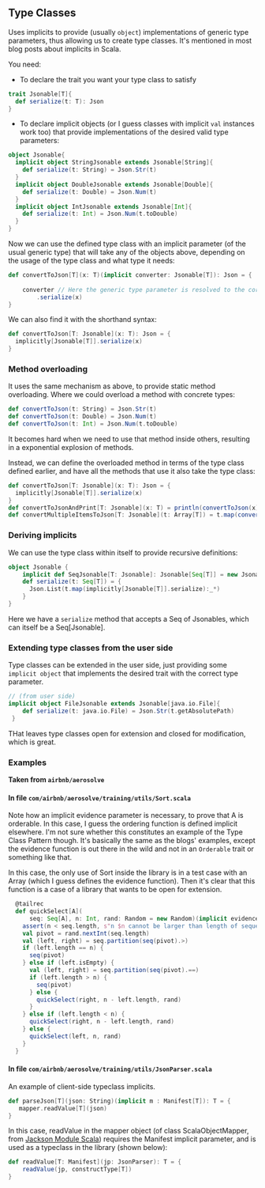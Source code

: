 
## Type Classes

Uses implicits to provide (usually `object`) implementations of generic type parameters, thus allowing us to create type classes. It's mentioned in most blog posts about implicits in Scala.

You need:

- To declare the trait you want your type class to satisfy

```scala
trait Jsonable[T]{
  def serialize(t: T): Json
}
```

- To declare implicit objects (or I guess classes with implicit `val` instances work too) that provide implementations of the desired valid type parameters:

```scala
object Jsonable{
  implicit object StringJsonable extends Jsonable[String]{
    def serialize(t: String) = Json.Str(t)
  }
  implicit object DoubleJsonable extends Jsonable[Double]{
    def serialize(t: Double) = Json.Num(t)
  }
  implicit object IntJsonable extends Jsonable[Int]{
    def serialize(t: Int) = Json.Num(t.toDouble)
  }
}
```

Now we can use the defined type class with an implicit parameter (of the usual generic type) that will take any of the objects above, depending on the usage of the type class and what type it needs:

```scala
def convertToJson[T](x: T)(implicit converter: Jsonable[T]): Json = {
	
  	converter // Here the generic type parameter is resolved to the correct `implicit object`, since we know the type of x.
  		.serialize(x)
}
```

We can also find it with the shorthand syntax:

```scala
def convertToJson[T: Jsonable](x: T): Json = {
  implicitly[Jsonable[T]].serialize(x)
}
```

### Method overloading

It uses the same mechanism as above, to provide static method overloading. Where we could overload a method with concrete types:

```scala
def convertToJson(t: String) = Json.Str(t)
def convertToJson(t: Double) = Json.Num(t)
def convertToJson(t: Int) = Json.Num(t.toDouble)
```

It becomes hard when we need to use that method inside others, resulting in a exponential explosion of methods.

Instead, we can define the overloaded method in terms of the type class defined earlier, and have all the methods that use it also take the type class:

```scala
def convertToJson[T: Jsonable](x: T): Json = {
  implicitly[Jsonable[T]].serialize(x)
}
def convertToJsonAndPrint[T: Jsonable](x: T) = println(convertToJson(x))
def convertMultipleItemsToJson[T: Jsonable](t: Array[T]) = t.map(convertToJson(_))
```

### Deriving implicits

We can use the type class within itself to provide recursive definitions:

```scala
object Jsonable {
	implicit def SeqJsonable[T: Jsonable]: Jsonable[Seq[T]] = new Jsonable[Seq[T]]{
    def serialize(t: Seq[T]) = {
      Json.List(t.map(implicitly[Jsonable[T]].serialize):_*)
    }
}
```

Here we have a `serialize` method that accepts a Seq of Jsonables, which can itself be a Seq[Jsonable].


### Extending type classes from the user side

Type classes can be extended in the user side, just providing some `implicit object` that implements the desired trait with the correct type parameter.

```scala
// (from user side)
implicit object FileJsonable extends Jsonable[java.io.File]{
    def serialize(t: java.io.File) = Json.Str(t.getAbsolutePath)
 }
```

THat leaves type classes open for extension and closed for modification, which is great.

### Examples

**Taken from `airbnb/aerosolve`**

#### In file `com/airbnb/aerosolve/training/utils/Sort.scala`

Note how an implicit evidence parameter is necessary, to prove that A is orderable. In this case, I guess the ordering function is defined implicit elsewhere.
I'm not sure whether this constitutes an example of the Type Class Pattern though. It's basically the same as the blogs' examples, except the evidence function is out there in the wild and not in an `Orderable` trait or something like that. 

In this case, the only use of Sort inside the library is in a test case with an Array (which I guess defines the evidence function). Then it's clear that this function is a case of a library that wants to be open for extension.

```scala
  @tailrec
  def quickSelect[A](
      seq: Seq[A], n: Int, rand: Random = new Random)(implicit evidence: A => Ordered[A]): A = {
    assert(n < seq.length, s"n $n cannot be larger than length of sequence ${seq.length}")
    val pivot = rand.nextInt(seq.length)
    val (left, right) = seq.partition(seq(pivot).>)
    if (left.length == n) {
      seq(pivot)
    } else if (left.isEmpty) {
      val (left, right) = seq.partition(seq(pivot).==)
      if (left.length > n) {
        seq(pivot)
      } else {
        quickSelect(right, n - left.length, rand)
      }
    } else if (left.length < n) {
      quickSelect(right, n - left.length, rand)
    } else {
      quickSelect(left, n, rand)
    }
  }
```

#### In file `com/airbnb/aerosolve/training/utils/JsonParser.scala`

An example of client-side typeclass implicits.

```scala
def parseJson[T](json: String)(implicit m : Manifest[T]): T = {
   mapper.readValue[T](json)
}
```

In this case, readValue in the mapper object (of class ScalaObjectMapper, from [Jackson Module Scala](https://mvnrepository.com/artifact/com.fasterxml.jackson.module/jackson-module-scala_2.10)) requires the Manifest implicit parameter, and is used as a typeclass in the library (shown below):

```scala
def readValue[T: Manifest](jp: JsonParser): T = {
	readValue(jp, constructType[T])
}
```
